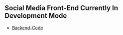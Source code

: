 ## Social Media Front-End Currently In Development Mode 

* [Backend-Code](https://github.com/amisha26/Social-Media-BackEnd)